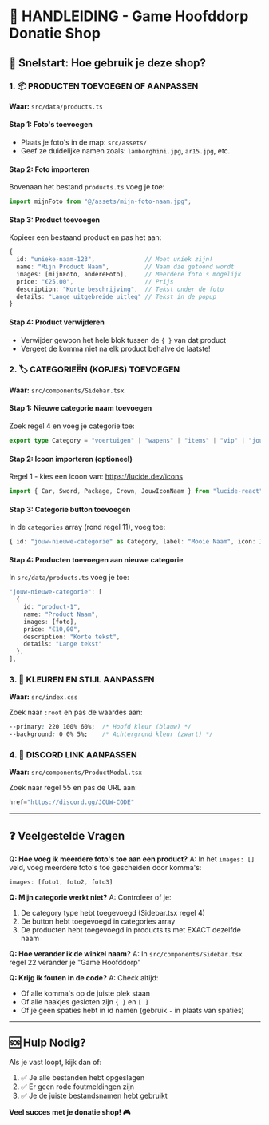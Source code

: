 # 📖 HANDLEIDING - Game Hoofddorp Donatie Shop

## 🎯 Snelstart: Hoe gebruik je deze shop?

### 1. 📦 PRODUCTEN TOEVOEGEN OF AANPASSEN

**Waar:** `src/data/products.ts`

#### Stap 1: Foto's toevoegen
- Plaats je foto's in de map: `src/assets/`
- Geef ze duidelijke namen zoals: `lamborghini.jpg`, `ar15.jpg`, etc.

#### Stap 2: Foto importeren
Bovenaan het bestand `products.ts` voeg je toe:
```typescript
import mijnFoto from "@/assets/mijn-foto-naam.jpg";
```

#### Stap 3: Product toevoegen
Kopieer een bestaand product en pas het aan:
```typescript
{
  id: "unieke-naam-123",              // Moet uniek zijn!
  name: "Mijn Product Naam",          // Naam die getoond wordt
  images: [mijnFoto, andereFoto],     // Meerdere foto's mogelijk
  price: "€25,00",                    // Prijs
  description: "Korte beschrijving",  // Tekst onder de foto
  details: "Lange uitgebreide uitleg" // Tekst in de popup
}
```

#### Stap 4: Product verwijderen
- Verwijder gewoon het hele blok tussen de `{ }` van dat product
- Vergeet de komma niet na elk product behalve de laatste!

### 2. 🏷️ CATEGORIEËN (KOPJES) TOEVOEGEN

**Waar:** `src/components/Sidebar.tsx`

#### Stap 1: Nieuwe categorie naam toevoegen
Zoek regel 4 en voeg je categorie toe:
```typescript
export type Category = "voertuigen" | "wapens" | "items" | "vip" | "jouw-nieuwe-categorie";
```

#### Stap 2: Icoon importeren (optioneel)
Regel 1 - kies een icoon van: https://lucide.dev/icons
```typescript
import { Car, Sword, Package, Crown, JouwIconNaam } from "lucide-react";
```

#### Stap 3: Categorie button toevoegen
In de `categories` array (rond regel 11), voeg toe:
```typescript
{ id: "jouw-nieuwe-categorie" as Category, label: "Mooie Naam", icon: JouwIconNaam },
```

#### Stap 4: Producten toevoegen aan nieuwe categorie
In `src/data/products.ts` voeg je toe:
```typescript
"jouw-nieuwe-categorie": [
  {
    id: "product-1",
    name: "Product Naam",
    images: [foto],
    price: "€10,00",
    description: "Korte tekst",
    details: "Lange tekst"
  },
],
```

### 3. 🎨 KLEUREN EN STIJL AANPASSEN

**Waar:** `src/index.css`

Zoek naar `:root` en pas de waardes aan:
```css
--primary: 220 100% 60%;  /* Hoofd kleur (blauw) */
--background: 0 0% 5%;    /* Achtergrond kleur (zwart) */
```

### 4. 🔗 DISCORD LINK AANPASSEN

**Waar:** `src/components/ProductModal.tsx`

Zoek naar regel 55 en pas de URL aan:
```typescript
href="https://discord.gg/JOUW-CODE"
```

---

## ❓ Veelgestelde Vragen

**Q: Hoe voeg ik meerdere foto's toe aan een product?**
A: In het `images: []` veld, voeg meerdere foto's toe gescheiden door komma's:
```typescript
images: [foto1, foto2, foto3]
```

**Q: Mijn categorie werkt niet?**
A: Controleer of je:
1. De category type hebt toegevoegd (Sidebar.tsx regel 4)
2. De button hebt toegevoegd in categories array
3. De producten hebt toegevoegd in products.ts met EXACT dezelfde naam

**Q: Hoe verander ik de winkel naam?**
A: In `src/components/Sidebar.tsx` regel 22 verander je "Game Hoofddorp"

**Q: Krijg ik fouten in de code?**
A: Check altijd:
- Of alle komma's op de juiste plek staan
- Of alle haakjes gesloten zijn `{ }` en `[ ]`
- Of je geen spaties hebt in id namen (gebruik `-` in plaats van spaties)

---

## 🆘 Hulp Nodig?

Als je vast loopt, kijk dan of:
1. ✅ Je alle bestanden hebt opgeslagen
2. ✅ Er geen rode foutmeldingen zijn
3. ✅ Je de juiste bestandsnamen hebt gebruikt

**Veel succes met je donatie shop! 🎮**